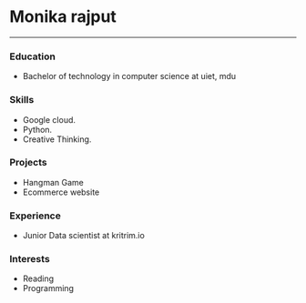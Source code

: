 # Monika rajput

-------
### Education

- Bachelor of technology in computer science at uiet, mdu

### Skills

- Google cloud.
- Python.
- Creative Thinking.

### Projects

- Hangman Game
- Ecommerce website

### Experience

- Junior Data scientist at kritrim.io

### Interests

- Reading
- Programming
